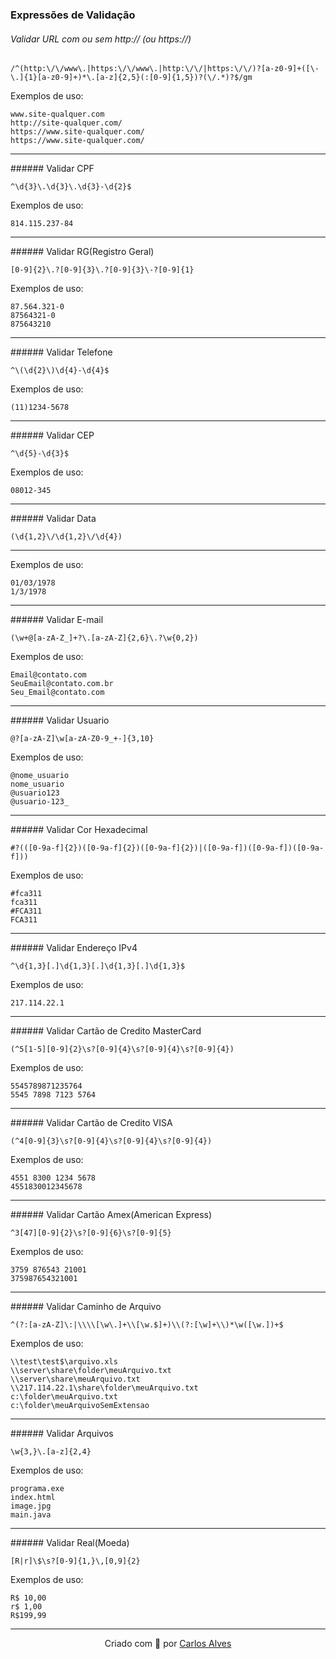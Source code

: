 ### Expressões de Validação
###### Validar URL com ou sem http:// (ou https://)

    /^(http:\/\/www\.|https:\/\/www\.|http:\/\/|https:\/\/)?[a-z0-9]+([\-\.]{1}[a-z0-9]+)*\.[a-z]{2,5}(:[0-9]{1,5})?(\/.*)?$/gm

Exemplos de uso:

    www.site-qualquer.com
    http://site-qualquer.com/
    https://www.site-qualquer.com/
    https://www.site-qualquer.com/
<hr>
###### Validar CPF

    ^\d{3}\.\d{3}\.\d{3}-\d{2}$

Exemplos de uso:

    814.115.237-84
<hr>
###### Validar RG(Registro Geral)

    [0-9]{2}\.?[0-9]{3}\.?[0-9]{3}\-?[0-9]{1}

Exemplos de uso:

    87.564.321-0
    87564321-0
    875643210
<hr>
###### Validar Telefone

    ^\(\d{2}\)\d{4}-\d{4}$

Exemplos de uso:

    (11)1234-5678
<hr>
###### Validar CEP

    ^\d{5}-\d{3}$

Exemplos de uso:

    08012-345
<hr>
###### Validar Data

    (\d{1,2}\/\d{1,2}\/\d{4})
<hr>
Exemplos de uso:

    01/03/1978
    1/3/1978
<hr>
###### Validar E-mail

    (\w+@[a-zA-Z_]+?\.[a-zA-Z]{2,6}\.?\w{0,2})

Exemplos de uso:

    Email@contato.com
    SeuEmail@contato.com.br
    Seu_Email@contato.com
<hr>
###### Validar Usuario

    @?[a-zA-Z]\w[a-zA-Z0-9_+-]{3,10}

Exemplos de uso:

    @nome_usuario
    nome_usuario
    @usuario123
    @usuario-123_
<hr>
###### Validar Cor Hexadecimal

    #?(([0-9a-f]{2})([0-9a-f]{2})([0-9a-f]{2})|([0-9a-f])([0-9a-f])([0-9a-f]))

Exemplos de uso:

    #fca311
    fca311
    #FCA311
    FCA311
<hr>
###### Validar Endereço IPv4

    ^\d{1,3}[.]\d{1,3}[.]\d{1,3}[.]\d{1,3}$

Exemplos de uso:

    217.114.22.1
<hr>
###### Validar Cartão de Credito MasterCard

    (^5[1-5][0-9]{2}\s?[0-9]{4}\s?[0-9]{4}\s?[0-9]{4})

Exemplos de uso:

    5545789871235764
    5545 7898 7123 5764
<hr>
###### Validar  Cartão de Credito VISA

    (^4[0-9]{3}\s?[0-9]{4}\s?[0-9]{4}\s?[0-9]{4})

Exemplos de uso:

    4551 8300 1234 5678
    4551830012345678
<hr>
###### Validar Cartão Amex(American Express)

    ^3[47][0-9]{2}\s?[0-9]{6}\s?[0-9]{5}

Exemplos de uso:

    3759 876543 21001
    375987654321001
<hr>
###### Validar Caminho de Arquivo

    ^(?:[a-zA-Z]\:|\\\\[\w\.]+\\[\w.$]+)\\(?:[\w]+\\)*\w([\w.])+$

Exemplos de uso:

    \\test\test$\arquivo.xls
    \\server\share\folder\meuArquivo.txt
    \\server\share\meuArquivo.txt
    \\217.114.22.1\share\folder\meuArquivo.txt
    c:\folder\meuArquivo.txt
    c:\folder\meuArquivoSemExtensao
<hr>
###### Validar Arquivos

    \w{3,}\.[a-z]{2,4}

Exemplos de uso:

    programa.exe
    index.html
    image.jpg
    main.java
<hr>
###### Validar Real(Moeda)

    [R|r]\$\s?[0-9]{1,}\,[0,9]{2}

Exemplos de uso:

    R$ 10,00
    r$ 1,00
    R$199,99
<hr>

<p align="center">
Criado com 💜 por <a href="https://github.com/eucarlos/">Carlos Alves</a>
</p>